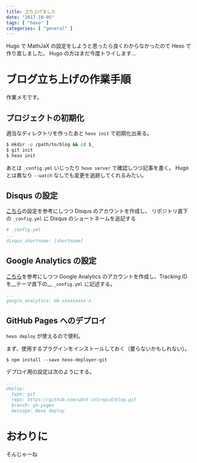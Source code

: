 ```yaml
---
title: 立ち上げました
date: "2017-10-05"
tags: [ "hexo" ]
categories: [ "general" ]
---
```


Hugo で MathJaX の設定をしようと思ったら良くわからなかったので Hexo で作り直しました。
Hugo の方はまだ今度トライします…

<!-- more -->

# ブログ立ち上げの作業手順
作業メモです。

## プロジェクトの初期化
適当なディレクトリを作ったあと `hexo init` で初期化出来る。
```bash
$ mkdir -p /path/to/blog && cd $_
$ git init
$ hexo init
```

あとは `_config.yml` いじったり `hexo server` で確認しつつ記事を書く。
Hugo とは異なり `--watch` なしでも変更を追跡してくれるみたい。

## Disqus の設定
[こちら](https://azriton.github.io/2017/02/26/Hexo%E3%81%AB%E3%82%B3%E3%83%A1%E3%83%B3%E3%83%88%E6%AC%84%E3%81%AEDisqus%E3%82%92%E8%A8%AD%E7%BD%AE/)の設定を参考にしつつ Disqus のアカウントを作成し、
リポジトリ直下の `_config.yml` に Disqus のショートネームを追記する

```yaml
# _config.yml
...
disqus_shortname: [shortname]
```

## Google Analytics の設定
[こちら](https://azriton.github.io/2016/12/20/Hexo%E3%81%ABGoogle-Analytics%E3%82%92%E8%A8%AD%E7%BD%AE%E3%81%99%E3%82%8B/)を参考にしつつ Google Analytics のアカウントを作成し、Tracking ID を__テーマ直下の__ `_config.yml` に記述する。

```yaml
...
google_analytics: UA-xxxxxxxxx-x
```

## GitHub Pages へのデプロイ
`hexo deploy` が使えるので便利。

まず、使用するプラグインをインストールしておく（要らないかもしれない）。

```
$ npm install --save hexo-deployer-git
```

デプロイ用の設定は次のようにする。

```yaml
...
deploy:
  type: git
  repo: https://github.com/ubnt-intrepid/blog.git
  branch: gh-pages
  message: Hexo deploy
```

# おわりに
そんじゃーね